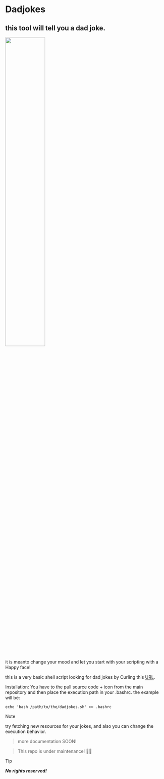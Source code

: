 # Dadjokes
this tool will tell you a dad joke.
---

<img src="https://i.pinimg.com/564x/12/ae/40/12ae4087df77dd56f922f13e5d09a664.jpg" width=50% height=50%>


it is meanto change your mood and let you start with your scripting with a Happy face!

this is a very basic shell script looking for dad jokes by Curling this [URL](https://icanhazdadjoke.com).

Installation:
You have to the pull source code + icon from the main repository and then place the execution path in your .bashrc.
the example will be:

`echo 'bash /path/to/the/dadjokes.sh' >> .bashrc`

> [!NOTE]
> try fetching new resources for your jokes, and also you can change the execution behavior.

> more documentation SOON!

> This repo is under maintenance! 🍺🔧

> [!TIP]
> ***No rights reserved!***
